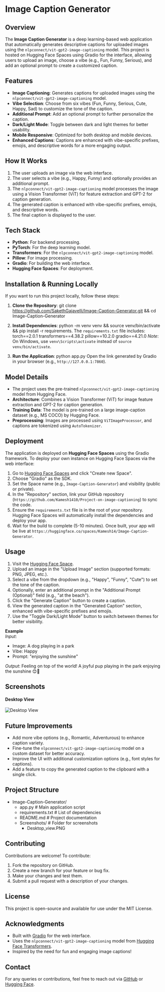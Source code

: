 # Image Caption Generator

## Overview
The **Image Caption Generator** is a deep learning-based web application that automatically generates descriptive captions for uploaded images using the `nlpconnect/vit-gpt2-image-captioning` model. This project is hosted on Hugging Face Spaces using Gradio for the interface, allowing users to upload an image, choose a vibe (e.g., Fun, Funny, Serious), and add an optional prompt to create a customized caption.

## Features
- **Image Captioning**: Generates captions for uploaded images using the `nlpconnect/vit-gpt2-image-captioning` model.
- **Vibe Selection**: Choose from six vibes (Fun, Funny, Serious, Cute, Happy, Sad) to customize the tone of the caption.
- **Additional Prompt**: Add an optional prompt to further personalize the caption.
- **Dark/Light Mode**: Toggle between dark and light themes for better usability.
- **Mobile Responsive**: Optimized for both desktop and mobile devices.
- **Enhanced Captions**: Captions are enhanced with vibe-specific prefixes, emojis, and descriptive words for a more engaging output.

## How It Works
1. The user uploads an image via the web interface.
2. The user selects a vibe (e.g., Happy, Funny) and optionally provides an additional prompt.
3. The `nlpconnect/vit-gpt2-image-captioning` model processes the image using a Vision Transformer (ViT) for feature extraction and GPT-2 for caption generation.
4. The generated caption is enhanced with vibe-specific prefixes, emojis, and descriptive words.
5. The final caption is displayed to the user.

## Tech Stack
- **Python**: For backend processing.
- **PyTorch**: For the deep learning model.
- **Transformers**: For the `nlpconnect/vit-gpt2-image-captioning` model.
- **Pillow**: For image processing.
- **Gradio**: For building the web interface.
- **Hugging Face Spaces**: For deployment.

## Installation & Running Locally
If you want to run this project locally, follow these steps:

1. **Clone the Repository**:
git clone https://github.com/SakethGajavelli/Image-Caption-Generator.git && cd Image-Caption-Generator

2. **Install Dependencies**:
python -m venv venv && source venv/bin/activate && pip install -r requirements.
The `requirements.txt` file includes:
torch==2.0.1
transformers==4.38.2
pillow==10.2.0
gradio==4.21.0
*Note*: On Windows, use `venv\Scripts\activate` instead of `source venv/bin/activate`.

3. **Run the Application**:
python app.py
Open the link generated by Gradio in your browser (e.g., `http://127.0.0.1:7860`).

## Model Details
- The project uses the pre-trained `nlpconnect/vit-gpt2-image-captioning` model from Hugging Face.
- **Architecture**: Combines a Vision Transformer (ViT) for image feature extraction and GPT-2 for caption generation.
- **Training Data**: The model is pre-trained on a large image-caption dataset (e.g., MS COCO) by Hugging Face.
- **Preprocessing**: Images are processed using `ViTImageProcessor`, and captions are tokenized using `AutoTokenizer`.

## Deployment
The application is deployed on **Hugging Face Spaces** using the Gradio framework. To deploy your own instance on Hugging Face Spaces via the web interface:

1. Go to [Hugging Face Spaces](https://huggingface.co/spaces) and click "Create new Space".
2. Choose "Gradio" as the SDK.
3. Set the Space name (e.g., `Image-Caption-Generator`) and visibility (public or private).
4. In the "Repository" section, link your GitHub repository (`https://github.com/Kamesh1410/Project-on-image-captioning`) to sync the code.
5. Ensure the `requirements.txt` file is in the root of your repository. Hugging Face Spaces will automatically install the dependencies and deploy your app.
6. Wait for the build to complete (5-10 minutes). Once built, your app will be live at `https://huggingface.co/spaces/Kamesh14/Image-Caption-Generator`.

## Usage
1. Visit the [Hugging Face Space](https://huggingface.co/spaces/SakethGajavelli/Image-Caption-Generator).
2. Upload an image in the "Upload Image" section (supported formats: PNG, JPEG, etc.).
3. Select a vibe from the dropdown (e.g., "Happy", "Funny", "Cute") to set the tone of the caption.
4. Optionally, enter an additional prompt in the "Additional Prompt (Optional)" field (e.g., "at the beach").
5. Click the "Generate Caption" button to create a caption.
6. View the generated caption in the "Generated Caption" section, enhanced with vibe-specific prefixes and emojis.
7. Use the "Toggle Dark/Light Mode" button to switch between themes for better visibility.

**Example**  
*Input*:  
- Image: A dog playing in a park  
- Vibe: Happy  
- Prompt: "enjoying the sunshine"  

*Output*:  Feeling on top of the world! A joyful pup playing in the park enjoying the sunshine 😊🌟

## Screenshots
#### Desktop View
![Desktop View](Screenshots/Desktop_view.PNG)

## Future Improvements
- Add more vibe options (e.g., Romantic, Adventurous) to enhance caption variety.
- Fine-tune the `nlpconnect/vit-gpt2-image-captioning` model on a custom dataset for better accuracy.
- Improve the UI with additional customization options (e.g., font styles for captions).
- Add a feature to copy the generated caption to the clipboard with a single click.

## Project Structure
- Image-Caption-Generator/
  - app.py              # Main application script
  - requirements.txt    # List of dependencies
  - README.md           # Project documentation
  - Screenshots/        # Folder for screenshots
    - Desktop_view.PNG
## Contributing
Contributions are welcome! To contribute:

1. Fork the repository on GitHub.
2. Create a new branch for your feature or bug fix.
3. Make your changes and test them.
4. Submit a pull request with a description of your changes.

## License
This project is open-source and available for use under the MIT License.

## Acknowledgments
- Built with [Gradio](https://gradio.app/) for the web interface.
- Uses the `nlpconnect/vit-gpt2-image-captioning` model from [Hugging Face Transformers](https://huggingface.co/docs/transformers/index).
- Inspired by the need for fun and engaging image captions!

## Contact
For any queries or contributions, feel free to reach out via [GitHub](https://github.com/SakethGajavelli) or [Hugging Face](https://huggingface.co/SakethGajavelli).
